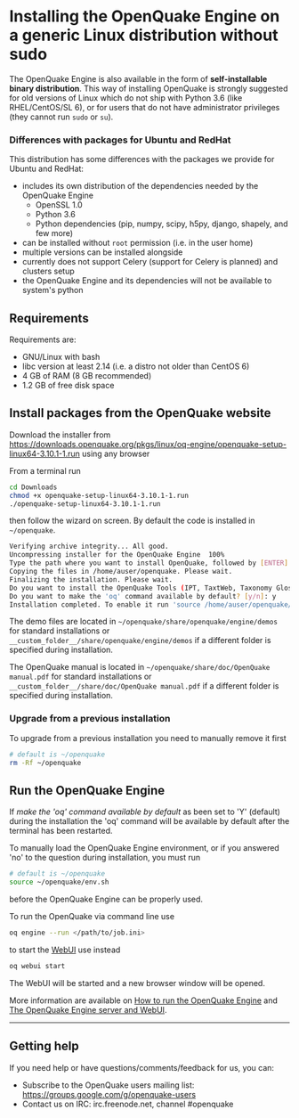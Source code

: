 # Installing the OpenQuake Engine on a generic Linux distribution without sudo

The OpenQuake Engine is also available in the form of **self-installable binary distribution**.
This way of installing OpenQuake is strongly suggested for old versions of Linux which
do not ship with Python 3.6 (like RHEL/CentOS/SL 6), or for users that do not have
administrator privileges (they cannot run `sudo` or `su`).

### Differences with packages for Ubuntu and RedHat

This distribution has some differences with the packages we provide for Ubuntu and RedHat:

- includes its own distribution of the dependencies needed by the OpenQuake Engine
    - OpenSSL 1.0
    - Python 3.6
    - Python dependencies (pip, numpy, scipy, h5py, django, shapely, and few more)
- can be installed without `root` permission (i.e. in the user home)
- multiple versions can be installed alongside
- currently does not support Celery (support for Celery is planned) and clusters setup
- the OpenQuake Engine and its dependencies will not be available to system's python

## Requirements

Requirements are:

- GNU/Linux with bash
- libc version at least 2.14 (i.e. a distro not older than CentOS 6)
- 4 GB of RAM (8 GB recommended)
- 1.2 GB of free disk space

## Install packages from the OpenQuake website

Download the installer from https://downloads.openquake.org/pkgs/linux/oq-engine/openquake-setup-linux64-3.10.1-1.run using any browser

From a terminal run

```bash
cd Downloads
chmod +x openquake-setup-linux64-3.10.1-1.run
./openquake-setup-linux64-3.10.1-1.run
```
then follow the wizard on screen. By default the code is installed in `~/openquake`.

```bash
Verifying archive integrity... All good.
Uncompressing installer for the OpenQuake Engine  100%
Type the path where you want to install OpenQuake, followed by [ENTER]. Otherwise leave blank, it will be installed in /home/auser:
Copying the files in /home/auser/openquake. Please wait.
Finalizing the installation. Please wait.
Do you want to install the OpenQuake Tools (IPT, TaxtWeb, Taxonomy Glossary)? [y/n]: y
Do you want to make the 'oq' command available by default? [y/n]: y
Installation completed. To enable it run 'source /home/auser/openquake/env.sh'
```

The demo files are located in `~/openquake/share/openquake/engine/demos` for standard installations or `__custom_folder__/share/openquake/engine/demos` if a different folder is specified during installation.

The OpenQuake manual is located in `~/openquake/share/doc/OpenQuake manual.pdf` for standard installations or `__custom_folder__/share/doc/OpenQuake manual.pdf` if a different folder is specified during installation.

### Upgrade from a previous installation

To upgrade from a previous installation you need to manually remove it first

```bash
# default is ~/openquake
rm -Rf ~/openquake
```


## Run the OpenQuake Engine

If _make the 'oq' command available by default_ as been set to 'Y' (default) during the installation
the 'oq' command will be available by default after the terminal has been restarted.

To manually load the OpenQuake Engine environment, or if you answered 'no' to the question during installation, you must run

```bash
# default is ~/openquake
source ~/openquake/env.sh
```

before the OpenQuake Engine can be properly used.

To run the OpenQuake via command line use

```bash
oq engine --run </path/to/job.ini>
```

to start the [WebUI](../running/server.md) use instead

```bash
oq webui start
```
The WebUI will be started and a new browser window will be opened.

More information are available on [How to run the OpenQuake Engine](../running/unix.md) and [The OpenQuake Engine server and WebUI](../running/server.md).

***

## Getting help
If you need help or have questions/comments/feedback for us, you can:
  * Subscribe to the OpenQuake users mailing list: https://groups.google.com/g/openquake-users
  * Contact us on IRC: irc.freenode.net, channel #openquake
